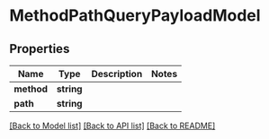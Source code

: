 # MethodPathQueryPayloadModel

## Properties
Name | Type | Description | Notes
------------ | ------------- | ------------- | -------------
**method** | **string** |  | 
**path** | **string** |  | 

[[Back to Model list]](../README.md#documentation-for-models) [[Back to API list]](../README.md#documentation-for-api-endpoints) [[Back to README]](../README.md)


